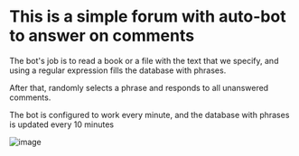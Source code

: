 # This is a simple forum with auto-bot to answer on comments

The bot's job is to read a book or a file with the text that we specify, and using a regular expression fills the database with phrases.

After that, randomly selects a phrase and responds to all unanswered comments.

The bot is configured to work every minute, and the database with phrases is updated every 10 minutes 

![image](https://user-images.githubusercontent.com/92450565/158558320-ac18573e-e76c-48b7-9f49-66edebd7ca0d.png)
